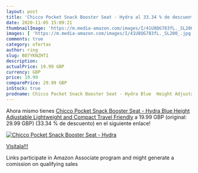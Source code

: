 ```yaml
---
layout: post
title: 'Chicco Pocket Snack Booster Seat - Hydra al 33.34 % de descuento'
date: 2020-11-05 15:09:21
thumbnailImage: 'https://m.media-amazon.com/images/I/41U8QG783fL._SL200_.jpg'
images: [ 'https://m.media-amazon.com/images/I/41U8QG783fL._SL200_.jpg' ]
comments: true
category: ofertas
author: ring
slug: B07YKNZHT1
description:
actualPrice: 19.99 GBP
currency: GBP
price: 19.99
comparePrice: 29.99 GBP
inStock: true
prodname: Chicco Pocket Snack Booster Seat - Hydra Blue  Height Adjustable  Lightweight and Compact  Travel Friendly
---
```


Ahora mismo tienes [Chicco Pocket Snack Booster Seat - Hydra Blue  Height Adjustable  Lightweight and Compact  Travel Friendly](https://www.amazon.co.uk/dp/B07YKNZHT1/?tag=tolees0a-21) a 19.99 GBP (original: 29.99 GBP) (33.34 %  de descuento) en el siguiente enlace!

[![Chicco Pocket Snack Booster Seat - Hydra](https://m.media-amazon.com/images/I/41U8QG783fL._SL200_.jpg)](https://www.amazon.co.uk/dp/B07YKNZHT1/?tag=tolees0a-21)

[Visítala!!!](https://www.amazon.co.uk/dp/B07YKNZHT1/?tag=tolees0a-21)

Links participate in Amazon Associate program and might generate a comission on qualifying sales
